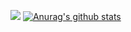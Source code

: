 [![](https://img.shields.io/badge/website-orange?&style=for-the-badge&logo=Google%20chrome&logoColor=white)](https://chenxin.tech/)
[![Anurag's github stats](https://github-readme-stats.vercel.app/api?username=chenfengye)](https://github.com/anuraghazra/github-readme-stats)
